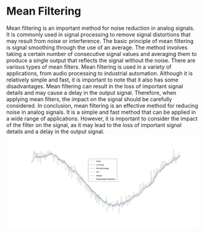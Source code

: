 # Mean Filtering
Mean filtering is an important method for noise reduction in analog signals. It is commonly used in signal processing to remove signal distortions that may result from noise or interference.
The basic principle of mean filtering is signal smoothing through the use of an average. The method involves taking a certain number of consecutive signal values and averaging them to produce a single output that reflects the signal without the noise.
There are various types of mean filters.
Mean filtering is used in a variety of applications, from audio processing to industrial automation. Although it is relatively simple and fast, it is important to note that it also has some disadvantages. Mean filtering can result in the loss of important signal details and may cause a delay in the output signal. Therefore, when applying mean filters, the impact on the signal should be carefully considered.
In conclusion, mean filtering is an effective method for reducing noise in analog signals. It is a simple and fast method that can be applied in a wide range of applications. However, it is important to consider the impact of the filter on the signal, as it may lead to the loss of important signal details and a delay in the output signal.
![Mean Filter Types](/Images/Mean_Filter_Overview.jpg)
